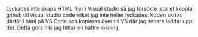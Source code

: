 Lyckades inte skapa HTML filer i Visual studio så jag försökte istället koppla github till visual studio code vilket jag inte heller lyckades. 
Koden skrivs därför i html på VS Code och kopieras över till VS där jag senare laddar upp det. Detta görs tills jag hittar en bättre lösning.
